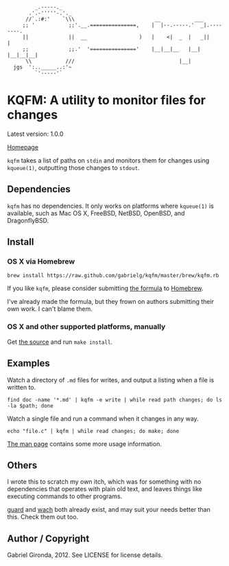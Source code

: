             _.-----._
           .'.-'''''-.'._                          
          //`.:#:'    `\\\                          __           ___           
         ;; '           ;;'.__.===============,    |  |--.-----.'  _|.--------.
         ||             ||  __                 )   |    <|  _  |   _||        |
         ;;             ;;.'  '==============='    |__|__|__   |__|  |__|__|__|
          \\           ///                                  |__|   
      jgs  ':.._____..:'~
             `'-----'`

# KQFM: A utility to monitor files for changes

Latest version: 1.0.0

[Homepage](https://github.com/gabrielg/kqfm)

`kqfm` takes a list of paths on `stdin` and monitors them for changes using `kqueue(1)`, outputting those changes to `stdout`.

## Dependencies

`kqfm` has no dependencies. It only works on platforms where `kqueue(1)` is available, such as Mac OS X, FreeBSD, NetBSD, OpenBSD, and DragonflyBSD.

## Install

### OS X via Homebrew

`brew install https://raw.github.com/gabrielg/kqfm/master/brew/kqfm.rb`

If you like `kqfm`, please consider submitting [the formula](https://github.com/gabrielg/kqfm/blob/master/brew/kqfm.rb) to [Homebrew](https://github.com/mxcl/homebrew/wiki/Formula-Cookbook).

I've already made the formula, but they frown on authors submitting their own work. I can't blame them.

### OS X and other supported platforms, manually

Get [the source](https://github.com/gabrielg/kqfm/tags) and run `make install`.

## Examples

Watch a directory of `.md` files for writes, and output a listing when a file is written to.

	find doc -name '*.md' | kqfm -e write | while read path changes; do ls -la $path; done

Watch a single file and run a command when it changes in any way.

	echo "file.c" | kqfm | while read changes; do make; done

[The man page](https://github.com/gabrielg/kqfm/blob/master/man/kqfm.md) contains some more usage information.

## Others

I wrote this to scratch my own itch, which was for something with no dependencies that operates with plain old text, and leaves things like executing commands to other programs.

[guard](https://github.com/guard/guard) and [wach](https://github.com/quackingduck/wach) both already exist, and may suit your needs better than this. Check them out too. 

## Author / Copyright

Gabriel Gironda, 2012. See LICENSE for license details.